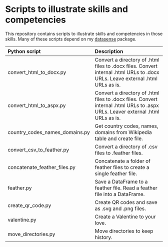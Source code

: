 # Scripts to illustrate skills and competencies

This repository contains scripts to illustrate skills and competencies in those skills. Many of these scripts depend on my [datasense](https://github.com/gillespilon/datasense) package.

| Python script                  | Description                                                                                                                     |
| :---                           | :---                                                                                                                            |
| convert_html_to_docx.py        | Convert a directory of .html files to .docx files. Convert internal .html URLs to .docx URLs. Leave external .html URLs as is.  |
| convert_html_to_aspx.py        | Convert a directory of .html files to .docx files. Convert internal .html URLs to .aspx URLs. Leaver external .html URLs as is. |
| country_codes_names_domains.py | Get country codes, names, domains from Wikipedia table and create file.                                                         |
| convert_csv_to_feather.py      | Convert a directory of .csv files to .feather files.                                                                            |
| concatenate_feather_files.py   | Concatenate a folder of feather files to create a single feather file.                                                          |
| feather.py                     | Save a DataFrame to a feather file. Read a feather file into a DataFrame.                                                       |
| create_qr_code.py              | Create QR codes and save as .svg and .png files.                                                                                |
| valentine.py                   | Create a Valentine to your love.                                                                                                |
| move_directories.py            | Move directories to keep history.                                                                                               |
